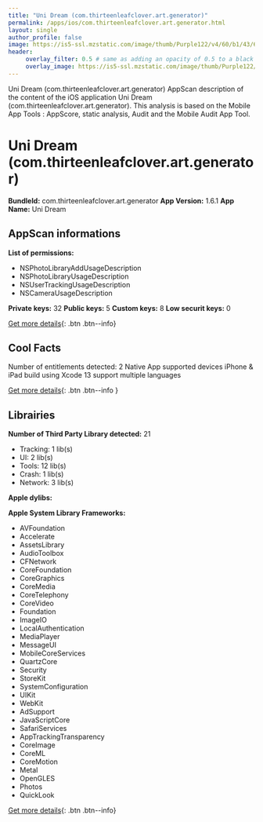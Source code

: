 ```yaml
---
title: "Uni Dream (com.thirteenleafclover.art.generator)"
permalink: /apps/ios/com.thirteenleafclover.art.generator.html
layout: single
author_profile: false
image: https://is5-ssl.mzstatic.com/image/thumb/Purple122/v4/60/b1/43/60b143d6-c703-160c-0dcf-b42d0c0fb1ec/AppIcon-0-0-1x_U007emarketing-0-0-0-7-0-0-sRGB-0-0-0-GLES2_U002c0-512MB-85-220-0-0.png/512x512bb.jpg
header: 
     overlay_filter: 0.5 # same as adding an opacity of 0.5 to a black background
     overlay_image: https://is5-ssl.mzstatic.com/image/thumb/Purple122/v4/60/b1/43/60b143d6-c703-160c-0dcf-b42d0c0fb1ec/AppIcon-0-0-1x_U007emarketing-0-0-0-7-0-0-sRGB-0-0-0-GLES2_U002c0-512MB-85-220-0-0.png/512x512bb.jpg
---
```

Uni Dream (com.thirteenleafclover.art.generator) AppScan description of the content of the iOS application Uni Dream (com.thirteenleafclover.art.generator). This analysis is based on the Mobile App Tools : AppScore, static analysis, Audit and the Mobile Audit App Tool.

# Uni Dream (com.thirteenleafclover.art.generator)

**BundleId:** com.thirteenleafclover.art.generator
**App Version:** 1.6.1
**App Name:** Uni Dream


## AppScan informations 

**List of permissions:** 
- NSPhotoLibraryAddUsageDescription
- NSPhotoLibraryUsageDescription
- NSUserTrackingUsageDescription
- NSCameraUsageDescription
  
  
**Private keys:** 32
**Public keys:** 5
**Custom keys:** 8
**Low securit keys:** 0
  
[Get more details](/pricing.html){: .btn .btn--info}

## Cool Facts

Number of entitlements detected: 2
Native App
supported devices iPhone & iPad
build using Xcode 13
support multiple languages
  
[Get more details](/pricing.html){: .btn .btn--info }

## Librairies 
**Number of Third Party Library detected:** 21
- Tracking: 1 lib(s)
- UI: 2 lib(s)
- Tools: 12 lib(s)
- Crash: 1 lib(s)
- Network: 3 lib(s)


**Apple dylibs:**


**Apple System Library Frameworks:**
- AVFoundation
- Accelerate
- AssetsLibrary
- AudioToolbox
- CFNetwork
- CoreFoundation
- CoreGraphics
- CoreMedia
- CoreTelephony
- CoreVideo
- Foundation
- ImageIO
- LocalAuthentication
- MediaPlayer
- MessageUI
- MobileCoreServices
- QuartzCore
- Security
- StoreKit
- SystemConfiguration
- UIKit
- WebKit
- AdSupport
- JavaScriptCore
- SafariServices
- AppTrackingTransparency
- CoreImage
- CoreML
- CoreMotion
- Metal
- OpenGLES
- Photos
- QuickLook


  
[Get more details](/pricing.html){: .btn .btn--info}


